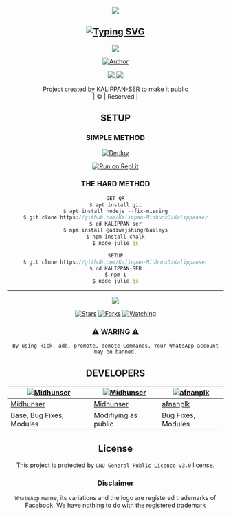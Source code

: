 <div align="center">
  <p align="center">
<img src=https://www.linkpicture.com/q/IMG_20220314_143049.png>
</p>

## [![Typing SVG](https://readme-typing-svg.herokuapp.com?font=Rockstar-ExtraBold&color=F33A6A&lines=WELCOME+TO+KALIPPANSER+WA+BOT+REPO;CREATED+BY+KALIPPAN+SIR;THIS+IS+A+USERBOT+PRIVATE+AND+PUBLIC+BOT;WITH+MORE+FEATHERS)](https://git.io/typing-svg)

 </a>
</p>


<div align="center">
  <p align="center">
<img src=https://www.linkpicture.com/q/20220313_142355_1.jpg>
</p>

  <p align="center">
<a href="https:"><img title="Author" src="https://img.shields.io/badge/Author--MIDHUN/KKALIPPAN-SER?color=blue&style=for-the-badge&logo=whatsapp"></a>
</p>
</div>
<p align="center">
  <a href="https://instagram.com/_midhun_x3__"><img src="https://img.shields.io/badge/Instagram-E4405F?style=for-the-badge&logo=instagram&logoColor=white"/> 
  <a href="https://wa.me/918281370025"><img src="https://img.shields.io/badge/WhatsApp-25D366?style=for-the-badge&logo=whatsapp&logoColor=white" />
</p>
</a>
<p align="center">
Project created by <a href="https://github.com/Kalippan-Midhunx3">KALIPPAN-SER</a> to make it public
    <br>
       | © |
        Reserved |
    <br> 
</p>

## SETUP
<div align="center"> 


  ### SIMPLE METHOD
  
[![Deploy](https://www.herokucdn.com/deploy/button.svg)](https://heroku.com/deploy?template=https://github.com/Kalippan-Midhunx3/Kalippanser.git)



  
[![Run on Repl.it](https://repl.it/badge/github/quiec/whatsAlfa)](https://replit.com/@KalippanSer/KALIPPANSER-OR?v=1)
  
### THE HARD METHOD
```js
GET QR
$ apt install git
$ apt install nodejs --fix-missing
$ git clone https://github.com/Kalippan-Midhunx3/Kalippanser
$ cd KALIPPAN-ser
$ npm install @adiwajshing/baileys
$ npm install chalk
$ node julie.js
```
      
```js
SETUP
$ git clone https://github.com/Kalippan-Midhunx3/Kalippanser
$ cd KALIPPAN-SER
$ npm i
$ node julie.js
```

----

  <p align="center">
  <a href="https://github.com/Kalippan-Midhunx3/Kalippanser/followers">
    
<a href="https://github.com/Kalippan-Midhunx3/">
<img src="https://img.shields.io/github/repo-size/cyberchekuthan/Kaztroserv1_v2?color=green&label=Repo%20total%20size&style=plastic">
<p align="center">
<a href="https://github.com/Kalippan-Midhunx3/followers"
<img title="Followers" src="https://img.shields.io/github/followers/Aj-fx?color=blue&style=flat-square"></a>
<a href="https://github.com/Kalippan-Midhunx3/Kalippanser/stargazers/"><img title="Stars" src="https://img.shields.io/github/stars/Kalippan-Midhunx3/Kalippanser?color=blue&style=flat-square"></a>
<a href="https://github.com/Kalippan-Midhunx3/Kalippanser"><img title="Forks" src="https://img.shields.io/github/forks/Kalippan-Midhunx3/Kalippanser?color=blue&style=flat-square"></a>
<a href="https://github.com/Kalippan-Midhunx3/Kalippanser/watchers"><img title="Watching" src="https://img.shields.io/github/watchers/Kalippan-Midhunx3/Kalippanser?label=Watchers&color=blue&style=flat-square"></a>
</p>
<div align="center">
    
### ⚠ WARING ⚠

```
By using kick, add, promote, demote Commands, Your WhatsApp account may be banned.

```
## DEVELOPERS
  <div align="center">
    
  [![Midhunser](https://github.com/Kalippan-Midhunx3.png?size=100)](https://github.com/Kalippan-Midhunx3) |  [![Midhunser](https://github.com/Kalippan-Midhunx3.png?size=100)](https://github.com/Kalippan-Midhunx3) | [![afnanplk](https://github.com/afnanplk.png?size=100)](https://github.com/afnanplk) 
----|----|---
[Midhunser](https://github.com/kalippan-minnuz)  | [Midhunser](https://github.com/Kalippan-minnuz) | [afnanplk](https://github.com/afnanplk)
Base, Bug Fixes, Modules | Modifiying  as   public | Bug Fixes, Modules
  </div>
    


## License
This project is protected by `GNU General Public Licence v3.0` license.

### Disclaimer
`WhatsApp` name, its variations and the logo are registered trademarks of Facebook. We have nothing to do with the registered trademark
